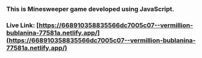 ### This is Minesweeper game developed using JavaScript.
### Live Link: [https://668910358835566dc7005c07--vermillion-bublanina-77581a.netlify.app/](https://668910358835566dc7005c07--vermillion-bublanina-77581a.netlify.app/)
